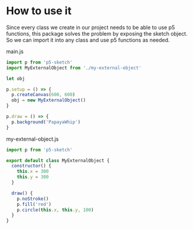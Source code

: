# How to use it

Since every class we create in our project needs to be able to use p5 functions, this package solves the problem by exposing the sketch object. So we can import it into any class and use p5 functions as needed.

main.js
```javascript
import p from 'p5-sketch'
import MyExternalObject from './my-external-object'

let obj

p.setup = () => {
  p.createCanvas(600, 600)
  obj = new MyExternalObject()
}

p.draw = () => {
  p.background('PapayaWhip')
}
```

my-external-object.js
```javascript
import p from 'p5-sketch'

export default class MyExternalObject {
  constructor() {
    this.x = 300
    this.y = 300
  }

  draw() {
    p.noStroke()
    p.fill('red')
    p.circle(this.x, this.y, 100)
  }
}
```



